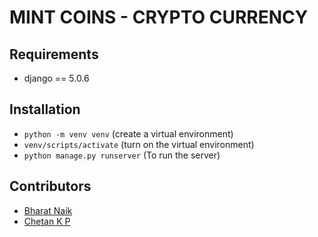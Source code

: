 # MINT COINS - CRYPTO CURRENCY

## Requirements
- django == 5.0.6


## Installation

- `python -m venv venv` (create a virtual environment)
- `venv/scripts/activate` (turn on the virtual environment)
- `python manage.py runserver` (To run the server)



## Contributors
- [Bharat Naik](https://github.com/bharatanaik)
- [Chetan K P](https://github.com/chetan123340)
